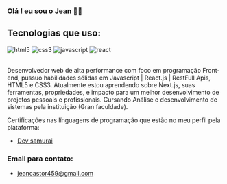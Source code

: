 ### Olá ! eu sou o Jean 🖐🏽

## Tecnologias que uso:

<div style="display: inline_block;">
    <img aligin="Center" alt="html5" src="https://img.shields.io/badge/HTML5-E34F26?style=for-the-badge&logo=html5&logoColor=white"/>
     <img aligin="Center" alt="css3" src="https://img.shields.io/badge/CSS3-1572B6?style=for-the-badge&logo=css3&logoColor=white"/>
     <img aligin="Center" alt="javascript" src="https://img.shields.io/badge/JavaScript-323330?style=for-the-badge&logo=javascript&logoColor=F7DF1E"/>
     <img aligin="Center" alt="react" src="https://img.shields.io/badge/React-20232A?style=for-the-badge&logo=react&logoColor=61DAFB"/>
</div><br/>

Desenvolvedor web de alta performance com foco em programação Front-end, pussuo habilidades sólidas em Javascript | React.js | RestFull Apis, HTML5 e CSS3.
Atualmente estou aprendendo sobre Next.js, suas ferramentas, propriedades, e impacto para um melhor desenvolvimento de projetos pessoais e profissionais.
Cursando Análise e desenvolvimento de sistemas pela instituição (Gran faculdade).

Certificações nas línguagens de programação que estão no meu perfil pela plataforma:

- [Dev samurai](https://st.devsamurai.com.br/0cqlvn/index.html)

### Email para contato:
- jeancastor459@gmail.com



